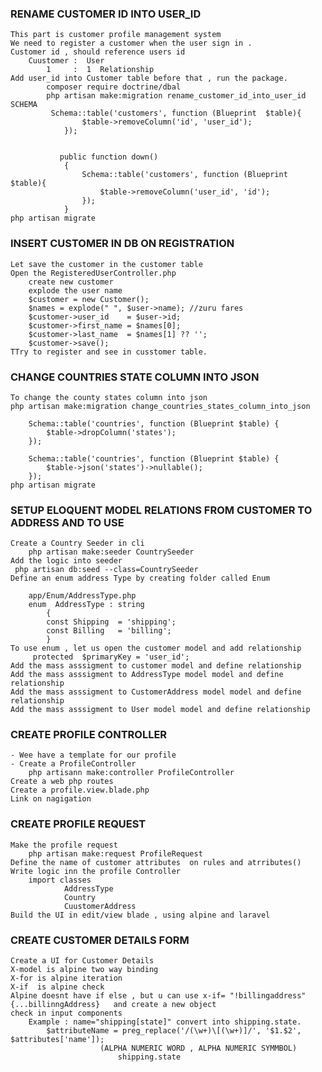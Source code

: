 ### RENAME CUSTOMER ID INTO USER_ID
    This part is customer profile management system
    We need to register a customer when the user sign in .
    Customer id , should reference users id 
        Cuustomer :  User
            1     :  1  Relationship
    Add user_id into Customer table before that , run the package.
            composer require doctrine/dbal
            php artisan make:migration rename_customer_id_into_user_id 
    SCHEMA
             Schema::table('customers', function (Blueprint  $table){
                    $table->removeColumn('id', 'user_id');
                });


               public function down()
                {
                    Schema::table('customers', function (Blueprint  $table){
                        $table->removeColumn('user_id', 'id');
                    });
                }
    php artisan migrate

### INSERT CUSTOMER IN DB ON REGISTRATION
    Let save the customer in the customer table
    Open the RegisteredUserController.php
        create new customer
        explode the user name
        $customer = new Customer();
        $names = explode(" ", $user->name); //zuru fares
        $customer->user_id    = $user->id;
        $customer->first_name = $names[0];
        $customer->last_name  = $names[1] ?? '';
        $customer->save();
    TTry to register and see in cusstomer table.

### CHANGE COUNTRIES STATE COLUMN INTO JSON
    To change the county states column into json
    php artisan make:migration change_countries_states_column_into_json

        Schema::table('countries', function (Blueprint $table) {
            $table->dropColumn('states');
        });

        Schema::table('countries', function (Blueprint $table) {
            $table->json('states')->nullable();
        });
    php artisan migrate

### SETUP ELOQUENT MODEL RELATIONS FROM CUSTOMER TO ADDRESS AND TO USE
    Create a Country Seeder in cli
        php artisan make:seeder CountrySeeder  
    Add the logic into seeder
     php artisan db:seed --class=CountrySeeder 
    Define an enum address Type by creating folder called Enum
    
        app/Enum/AddressType.php
        enum  AddressType : string
            {
            const Shipping  = 'shipping';
            const Billing   = 'billing';
            }
    To use enum , let us open the customer model and add relationship
         protected  $primaryKey = 'user_id';
    Add the mass asssigment to customer model and define relationship
    Add the mass asssigment to AddressType model model and define relationship
    Add the mass asssigment to CustomerAddress model model and define relationship
    Add the mass asssigment to User model model and define relationship
  
    
### CREATE PROFILE CONTROLLER
    - Wee have a template for our profile
    - Create a ProfileController
        php artisann make:controller ProfileController 
    Create a web php routes
    Create a profile.view.blade.php
    Link on nagigation 

### CREATE PROFILE REQUEST
    Make the profile request 
        php artisan make:request ProfileRequest
    Define the name of customer attributes  on rules and atrributes()
    Write logic inn the profile Controller
        import classes 
                AddressType
                Country
                CuustomerAddress
    Build the UI in edit/view blade , using alpine and laravel


 ### CREATE  CUSTOMER DETAILS FORM
    Create a UI for Customer Details
    X-model is alpine two way binding
    X-for is alpine iteration 
    X-if  is alpine check 
    Alpine doesnt have if else , but u can use x-if= "!billingaddress"
    {...billinngAddress}   and create a new object
    check in input components
        Example : name="shipping[state]" convert into shipping.state.
            $attributeName = preg_replace('/(\w+)\[(\w+)]/', '$1.$2', $attributes['name']);
                        (ALPHA NUMERIC WORD , ALPHA NUMERIC SYMMBOL)
                            shipping.state

        
    













